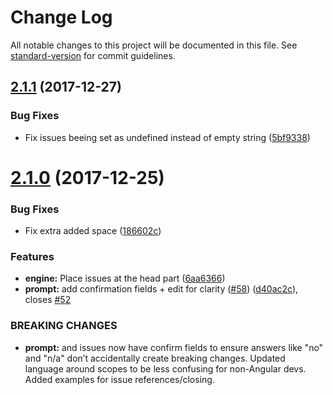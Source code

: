 # Change Log

All notable changes to this project will be documented in this file. See [standard-version](https://github.com/conventional-changelog/standard-version) for commit guidelines.

<a name="2.1.1"></a>
## [2.1.1](https://github.com/slavab89/cz-conventional-changelog/compare/v2.1.0...v2.1.1) (2017-12-27)


### Bug Fixes

* Fix issues beeing set as undefined instead of empty string ([5bf9338](https://github.com/slavab89/cz-conventional-changelog/commit/5bf9338))



<a name="2.1.0"></a>
# [2.1.0](https://github.com/slavab89/cz-conventional-changelog/compare/v2.0.0...v2.1.0) (2017-12-25)


### Bug Fixes

* Fix extra added space ([186602c](https://github.com/slavab89/cz-conventional-changelog/commit/186602c))


### Features

* **engine:** Place issues at the head part ([6aa6366](https://github.com/slavab89/cz-conventional-changelog/commit/6aa6366))
* **prompt:** add confirmation fields + edit for clarity ([#58](https://github.com/slavab89/cz-conventional-changelog/issues/58)) ([d40ac2c](https://github.com/slavab89/cz-conventional-changelog/commit/d40ac2c)), closes [#52](https://github.com/slavab89/cz-conventional-changelog/issues/52)


### BREAKING CHANGES

* **prompt:** and issues now have confirm fields to ensure answers like "no" and "n/a" don’t
accidentally create breaking changes. Updated language around scopes to be less confusing for
non-Angular devs. Added examples for issue references/closing.
